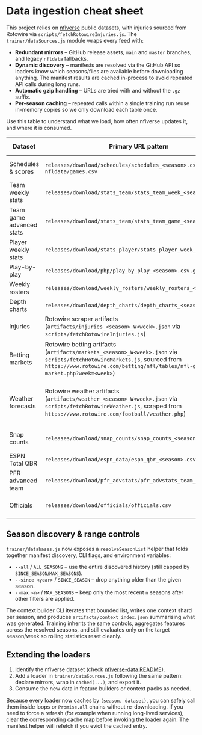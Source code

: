# Data ingestion cheat sheet

This project relies on [nflverse](https://github.com/nflverse/) public datasets, with injuries sourced from Rotowire via
`scripts/fetchRotowireInjuries.js`. The `trainer/dataSources.js` module wraps every feed with:

- **Redundant mirrors** – GitHub release assets, `main` and `master` branches, and legacy `nfldata` fallbacks.
- **Dynamic discovery** – manifests are resolved via the GitHub API so loaders know which seasons/files are available before
  downloading anything. The manifest results are cached in-process to avoid repeated API calls during long runs.
- **Automatic gzip handling** – URLs are tried with and without the `.gz` suffix.
- **Per-season caching** – repeated calls within a single training run reuse in-memory copies so we only download each table once.

Use this table to understand what we load, how often nflverse updates it, and where it is consumed.

| Dataset | Primary URL pattern | Update cadence | Used by |
| --- | --- | --- | --- |
| Schedules & scores | `releases/download/schedules/schedules_<season>.csv` → `nfldata/games.csv` | Daily in-season | Feature builders, trainers, context packs |
| Team weekly stats | `releases/download/stats_team/stats_team_week_<season>.csv` | Weekly | Feature builders (`featureBuild.js`) |
| Team game advanced stats | `releases/download/stats_team/stats_team_game_<season>.csv` | Weekly | Feature builders (advanced splits) |
| Player weekly stats | `releases/download/stats_player/stats_player_week_<season>.csv` | Weekly | Player usage + QB form |
| Play-by-play | `releases/download/pbp/play_by_play_<season>.csv.gz` | Daily/weekly | EPA & success aggregates |
| Weekly rosters | `releases/download/weekly_rosters/weekly_rosters_<season>.csv` | Daily | Context packs (starters) |
| Depth charts | `releases/download/depth_charts/depth_charts_<season>.csv` | Daily | Context packs (starter mapping) |
| Injuries | Rotowire scraper artifacts (`artifacts/injuries_<season>_W<week>.json` via `scripts/fetchRotowireInjuries.js`) | Daily (Thu-Sun heavy) | Context packs (injury report summaries) |
| Betting markets | Rotowire betting artifacts (`artifacts/markets_<season>_W<week>.json` via `scripts/fetchRotowireMarkets.js`, sourced from `https://www.rotowire.com/betting/nfl/tables/nfl-games-by-market.php?week=<week>`) | Daily in-season | Context packs (market snapshot, marketing/betting enrichments) |
| Weather forecasts | Rotowire weather artifacts (`artifacts/weather_<season>_W<week>.json` via `scripts/fetchRotowireWeather.js`, scraped from `https://www.rotowire.com/football/weather.php`) | Daily in-season | Context packs (game day conditions) & feature builders (weather features) |
| Snap counts | `releases/download/snap_counts/snap_counts_<season>.csv` | Weekly | Available for usage-based context |
| ESPN Total QBR | `releases/download/espn_data/espn_qbr_<season>.csv` | Weekly | QB form overlay |
| PFR advanced team | `releases/download/pfr_advstats/pfr_advstats_team_<season>.csv` | Weekly | Team efficiency context |
| Officials | `releases/download/officials/officials.csv` | Sporadic | Optional officiating context |

## Season discovery & range controls

`trainer/databases.js` now exposes a `resolveSeasonList` helper that folds together manifest discovery, CLI flags, and
environment variables:

- `--all` / `ALL_SEASONS` – use the entire discovered history (still capped by `SINCE_SEASON`/`MAX_SEASONS`).
- `--since <year>` / `SINCE_SEASON` – drop anything older than the given season.
- `--max <n>` / `MAX_SEASONS` – keep only the most recent `n` seasons after other filters are applied.

The context builder CLI iterates that bounded list, writes one context shard per season, and produces
`artifacts/context_index.json` summarising what was generated. Training inherits the same controls, aggregates
features across the resolved seasons, and still evaluates only on the target season/week so rolling statistics reset cleanly.

## Extending the loaders

1. Identify the nflverse dataset (check [nflverse-data README](https://github.com/nflverse/nflverse-data)).
2. Add a loader in `trainer/dataSources.js` following the same pattern: declare mirrors, wrap in `cached(...)`, and export it.
3. Consume the new data in feature builders or context packs as needed.

Because every loader now caches by `(season, dataset)`, you can safely call them inside loops or `Promise.all` chains without
re-downloading. If you need to force a refresh (for example when running long-lived services), clear the corresponding cache
map before invoking the loader again. The manifest helper will refetch if you evict the cached entry.
